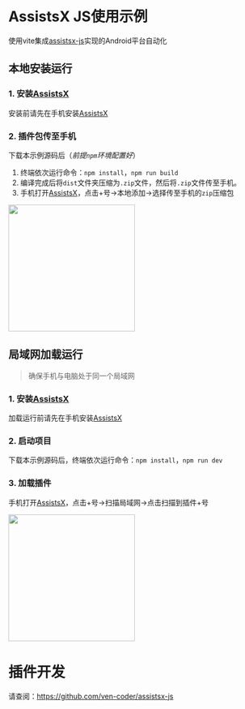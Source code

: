 # AssistsX JS使用示例
使用vite集成[assistsx-js](https://github.com/ven-coder/assistsx-js)实现的Android平台自动化

## 本地安装运行

### 1. 安装[AssistsX](https://www.pgyer.com/SqGaCx8C)

安装前请先在手机安装[AssistsX](https://www.pgyer.com/SqGaCx8C)

### 2. 插件包传至手机
下载本示例源码后（*前提`npm`环境配置好*）
1. 终端依次运行命令：`npm install`，`npm run build`
2. 编译完成后将`dist`文件夹压缩为`.zip`文件，然后将`.zip`文件传至手机。
3. 手机打开[AssistsX](https://www.pgyer.com/SqGaCx8C)，点击+号->本地添加->选择传至手机的`zip`压缩包


<img src="https://github.com/user-attachments/assets/7dc27910-be61-473b-8900-f09c16ca5f46" width="250">

## 局域网加载运行
> 确保手机与电脑处于同一个局域网
### 1. 安装[AssistsX](https://www.pgyer.com/SqGaCx8C)
加载运行前请先在手机安装[AssistsX](https://www.pgyer.com/SqGaCx8C)

### 2. 启动项目
下载本示例源码后，终端依次运行命令：`npm install`，`npm run dev`

### 3. 加载插件
手机打开[AssistsX](https://www.pgyer.com/SqGaCx8C)，点击+号->扫描局域网->点击扫描到插件+号

<img src="https://github.com/user-attachments/assets/d0f24763-266e-4e3c-bd64-a63be9e6c68c" width="250"/>


# 插件开发
请查阅：https://github.com/ven-coder/assistsx-js
